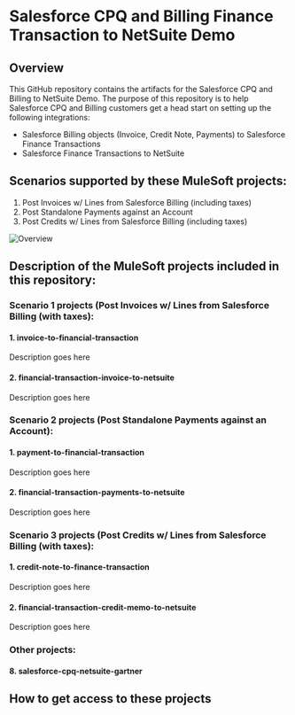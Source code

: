 # Salesforce CPQ and Billing Finance Transaction to NetSuite Demo
## Overview
This GitHub repository contains the artifacts for the Salesforce CPQ and Billing to NetSuite Demo.
The purpose of this repository is to help Salesforce CPQ and Billing customers get a head start on setting up the following integrations:
* Salesforce Billing objects (Invoice, Credit Note, Payments) to Salesforce Finance Transactions
* Salesforce Finance Transactions to NetSuite

## Scenarios supported by these MuleSoft projects:
1. Post Invoices w/ Lines from Salesforce Billing (including taxes)
2. Post Standalone Payments against an Account
3. Post Credits w/ Lines from Salesforce Billing (including taxes)

![Overview](images/Salesforce_FinTran_to_NetSuite.gif)

## Description of the MuleSoft projects included in this repository:
### Scenario 1 projects (Post Invoices w/ Lines from Salesforce Billing (with taxes):
#### 1. invoice-to-financial-transaction
Description goes here

#### 2. financial-transaction-invoice-to-netsuite
Description goes here

### Scenario 2 projects (Post Standalone Payments against an Account):
#### 1. payment-to-financial-transaction
Description goes here

#### 2. financial-transaction-payments-to-netsuite
Description goes here

### Scenario 3 projects (Post Credits w/ Lines from Salesforce Billing (with taxes):
#### 1. credit-note-to-finance-transaction
Description goes here

#### 2. financial-transaction-credit-memo-to-netsuite
Description goes here

### Other projects:
#### 8. salesforce-cpq-netsuite-gartner

## How to get access to these projects

